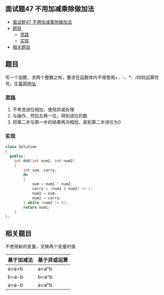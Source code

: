 ## 面试题47 不用加减乘除做加法

<!-- TOC -->

- [面试题47 不用加减乘除做加法](#面试题47-不用加减乘除做加法)
- [题目](#题目)
    - [思路](#思路)
    - [实现](#实现)
- [相关题目](#相关题目)

<!-- /TOC -->

## 题目

写一个函数，求两个整数之和，要求在函数体内不得使用+、-、*、/四则运算符号。[牛客网地址][url]

### 思路
1. 不考虑进位相加，使用异或处理
2. 与操作，然后左移一位，得到进位的数
3. 将第二步与第一步的结果再次相加，直到第二步进位为0

### 实现

```cpp
class Solution
{
  public:
    int Add(int num1, int num2)
    {
        int sum, carry;
        do
        {
            sum = num1 ^ num2;
            carry = (num1 & num2) << 1;
            num1 = sum;
            num2 = carry;
        } while (num2 != 0);
        return num1;
    }
};
``` 
## 相关题目
不使用新的变量，交换两个变量的值

|基于加减法|基于异或运算|
|:---|:---|
|a=a+b|a=a^b|
|b=a-b|b=a^b|
|a=a-b|a=a^b|

[url]:https://www.nowcoder.com/practice/59ac416b4b944300b617d4f7f111b215?tpId=13&tqId=11201&rp=3&ru=/ta/coding-interviews&qru=/ta/coding-interviews/question-ranking